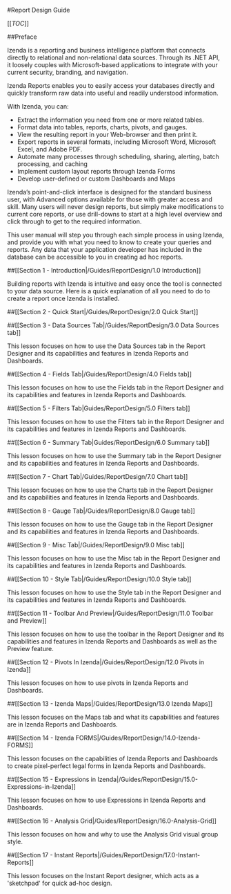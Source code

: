 #Report Design Guide

[[_TOC_]]

##Preface

Izenda is a reporting and business intelligence platform that connects directly to relational and non-relational data sources.  Through its .NET API, it loosely couples with Microsoft-based applications to integrate with your current security, branding, and navigation.

Izenda Reports enables you to easily access your databases directly and quickly transform raw data into useful and readily understood information. 

With Izenda, you can: 

* Extract the information you need from one or more related tables. 
* Format data into tables, reports, charts, pivots, and gauges. 
* View the resulting report in your Web-browser and then print it. 
* Export reports in several formats, including Microsoft Word, Microsoft Excel, and Adobe PDF.
* Automate many processes through scheduling, sharing, alerting, batch processing, and caching
* Implement custom layout reports through Izenda Forms
* Develop user-defined or custom Dashboards and Maps

Izenda’s point-and-click interface is designed for the standard business user, with Advanced options available for those with greater access and skill.  Many users will never design reports, but simply make modifications to current core reports, or use drill-downs to start at a high level overview and click through to get to the required information.  

This user manual will step you through each simple process in using Izenda, and provide you with what you need to know to create your queries and reports. Any data that your application developer has included in the database can be accessible to you in creating ad hoc reports.

##[[Section 1 - Introduction|/Guides/ReportDesign/1.0 Introduction]]

Building reports with Izenda is intuitive and easy once the tool is connected to your data source. Here is a quick explanation of all  you need to do to create a report once Izenda is installed.

##[[Section 2 - Quick Start|/Guides/ReportDesign/2.0 Quick Start]]

##[[Section 3 - Data Sources Tab|/Guides/ReportDesign/3.0 Data Sources tab]]

This lesson focuses on how to use the Data Sources tab in the Report Designer and its capabilities and features in Izenda Reports and Dashboards.

##[[Section 4 - Fields Tab|/Guides/ReportDesign/4.0 Fields tab]]

This lesson focuses on how to use the Fields tab in the Report Designer and its capabilities and features in Izenda Reports and Dashboards.

##[[Section 5 - Filters Tab|Guides/ReportDesign/5.0 Filters tab]]

This lesson focuses on how to use the Filters tab in the Report Designer and its capabilities and features in Izenda Reports and Dashboards.

##[[Section 6 - Summary Tab|Guides/ReportDesign/6.0 Summary tab]]

This lesson focuses on how to use the Summary tab in the Report Designer and its capabilities and features in Izenda Reports and Dashboards.

##[[Section 7 - Chart Tab|/Guides/ReportDesign/7.0 Chart tab]]

This lesson focuses on how to use the Charts tab in the Report Designer and its capabilities and features in Izenda Reports and Dashboards.

##[[Section 8 - Gauge Tab|/Guides/ReportDesign/8.0 Gauge tab]]

This lesson focuses on how to use the Gauge tab in the Report Designer and its capabilities and features in Izenda Reports and Dashboards.

##[[Section 9 - Misc Tab|/Guides/ReportDesign/9.0 Misc tab]]

This lesson focuses on how to use the Misc tab in the Report Designer and its capabilities and features in Izenda Reports and Dashboards.

##[[Section 10 - Style Tab|/Guides/ReportDesign/10.0 Style tab]]

This lesson focuses on how to use the Style tab in the Report Designer and its capabilities and features in Izenda Reports and Dashboards.

##[[Section 11 - Toolbar And Preview|/Guides/ReportDesign/11.0 Toolbar and Preview]]

This lesson focuses on how to use the toolbar in the Report Designer and its capabilities and features in Izenda Reports and Dashboards as well as the Preview feature.

##[[Section 12 - Pivots In Izenda|/Guides/ReportDesign/12.0 Pivots in Izenda]]

This lesson focuses on how to use pivots in Izenda Reports and Dashboards.

##[[Section 13 - Izenda Maps|/Guides/ReportDesign/13.0 Izenda Maps]]

This lesson focuses on the Maps tab and what its capabilities and features are in Izenda Reports and Dashboards.

##[[Section 14 - Izenda FORMS|/Guides/ReportDesign/14.0-Izenda-FORMS]]

This lesson focuses on the capabilities of Izenda Reports and Dashboards to create pixel-perfect legal forms in Izenda Reports and Dashboards.

##[[Section 15 - Expressions in Izenda|/Guides/ReportDesign/15.0-Expressions-in-Izenda]]

This lesson focuses on how to use Expressions in Izenda Reports and Dashboards.

##[[Section 16 - Analysis Grid|/Guides/ReportDesign/16.0-Analysis-Grid]]

This lesson focuses on how and why to use the Analysis Grid visual group style.

##[[Section 17 - Instant Reports|/Guides/ReportDesign/17.0-Instant-Reports]]

This lesson focuses on the Instant Report designer, which acts as a 'sketchpad' for quick ad-hoc design.